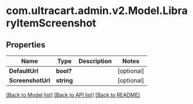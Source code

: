 # com.ultracart.admin.v2.Model.LibraryItemScreenshot
## Properties

Name | Type | Description | Notes
------------ | ------------- | ------------- | -------------
**DefaultUrl** | **bool?** |  | [optional] 
**ScreenshotUrl** | **string** |  | [optional] 


[[Back to Model list]](../README.md#documentation-for-models) [[Back to API list]](../README.md#documentation-for-api-endpoints) [[Back to README]](../README.md)

